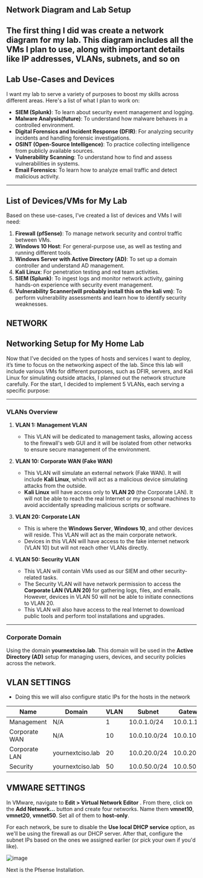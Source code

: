 ## Network Diagram and Lab Setup

The first thing I did was create a network diagram for my lab. This diagram includes all the VMs I plan to use, along with important details like IP addresses, VLANs, subnets, and so on
---

## Lab Use-Cases and Devices

I want my lab to serve a variety of purposes to boost my skills across different areas. Here's a list of what I plan to work on:

- **SIEM (Splunk)**: To learn about security event management and logging.
- **Malware Analysis(future)**: To understand how malware behaves in a controlled environment.
- **Digital Forensics and Incident Response (DFIR)**: For analyzing security incidents and handling forensic investigations.
- **OSINT (Open-Source Intelligence)**: To practice collecting intelligence from publicly available sources.
- **Vulnerability Scanning**: To understand how to find and assess vulnerabilities in systems.
- **Email Forensics**: To learn how to analyze email traffic and detect malicious activity.

---

## List of Devices/VMs for My Lab

Based on these use-cases, I’ve created a list of devices and VMs I will need:

1. **Firewall (pfSense)**: To manage network security and control traffic between VMs.
2. **Windows 10 Host**: For general-purpose use, as well as testing and running different tools.
3. **Windows Server with Active Directory (AD)**: To set up a domain controller and understand AD management.
4. **Kali Linux**: For penetration testing and red team activities.
5. **SIEM (Splunk)**: To ingest logs and monitor network activity, gaining hands-on experience with security event management.
6. **Vulnerability Scanner(will probably install this on the kali vm)**: To perform vulnerability assessments and learn how to identify security weaknesses.



## NETWORK

## Networking Setup for My Home Lab

Now that I’ve decided on the types of hosts and services I want to deploy, it’s time to focus on the networking aspect of the lab. Since this lab will include various VMs for different purposes, such as DFIR, servers, and Kali Linux for simulating outside attacks, I planned out the network structure carefully. For the start, I decided to implement 5 VLANs, each serving a specific purpose:

---

### VLANs Overview

1. **VLAN 1: Management VLAN**
   - This VLAN will be dedicated to management tasks, allowing access to the firewall's web GUI and it will be isolated from other networks to ensure secure management of the environment.

2. **VLAN 10: Corporate WAN (Fake WAN)**
   - This VLAN will simulate an external network (Fake WAN). It will include **Kali Linux**, which will act as a malicious device simulating attacks from the outside.  
   - **Kali Linux** will have access only to **VLAN 20** (the Corporate LAN). It will not be able to reach the real Internet or my personal machines to avoid accidentally spreading malicious scripts or software.

3. **VLAN 20: Corporate LAN**
   - This is where the **Windows Server**, **Windows 10**, and other devices will reside. This VLAN will act as the main corporate network.
   - Devices in this VLAN will have access to the fake internet network (VLAN 10) but will not reach other VLANs directly.

4. **VLAN 50: Security VLAN**
   - This VLAN will contain VMs used as our SIEM and other security-related tasks.
   - The Security VLAN will have network permission to access the **Corporate LAN (VLAN 20)** for gathering logs, files, and emails. However, devices in VLAN 50 will not be able to initiate connections to VLAN 20.
   - This VLAN will also have access to the real Internet to download public tools and perform tool installations and upgrades.

---

### Corporate Domain

  Using the domain **yournextciso.lab**. This domain will be used in the **Active Directory (AD)** setup for managing users, devices, and security policies across the network.

## VLAN SETTINGS
  - Doing this we will also configure static IPs for the hosts in the network

| Name          | Domain           | VLAN | Subnet       | Gateway     |
| ------------- | ---------------- | ---- | ------------ | ----------- |
| Management    | N/A              | 1    | 10.0.1.0/24  | 10.0.1.1    |
| Corporate WAN | N/A              | 10   | 10.0.10.0/24 | 10.0.10.254 |
| Corporate LAN | yournextciso.lab | 20   | 10.0.20.0/24 | 10.0.20.254 |
| Security      | yournextciso.lab | 50   | 10.0.50.0/24 | 10.0.50.254 |


## VMWARE SETTINGS

In VMware, navigate to **Edit > Virtual Network Editor** . From there, click on the **Add Network...** button and create four networks. Name them **vmnet10**, **vmnet20**, **vmnet50**. Set all of them to **host-only**.

For each network, be sure to disable the **Use local DHCP service** option, as we'll be using the firewall as our DHCP server. After that, configure the subnet IPs based on the ones we assigned earlier (or pick your own if you'd like).

![image](https://github.com/user-attachments/assets/8fd15f70-cdea-4cb4-bb79-e04f05ea7647)

   Next is the Pfsense Installation.


